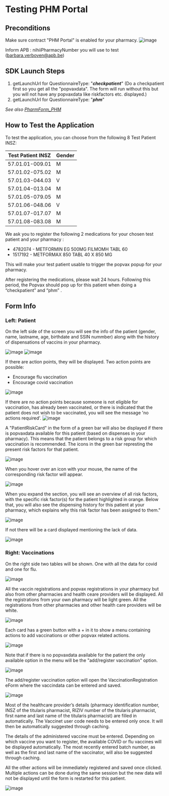 
# Testing PHM Portal

## Preconditions

Make sure contract "PHM Portal" is enabled for your pharmacy.
![image](https://github.com/user-attachments/assets/bbec12b3-7cac-4e6a-8454-729883eeb14c)

Inform APB : nihiiPharmacyNumber you will use to test (barbara.verboven@apb.be)

## SDK Launch Steps

1.  getLaunchUrl for QuestionnaireType: "***checkpatient***" (Do a checkpatient first so you get all the "popvaxdata". The form will run without this but you will not have any popvaxdata like riskfactors etc. displayed.)
2.  getLaunchUrl for QuestionnaireType: "***phm***"

*See also [PharmForm_PHM](PharmForm_PHM.md)*


## How to Test the Application

To test the application, you can choose from the following 8 Test Patient INSZ:

| Test Patient INSZ | Gender |
| --- | --- |
| 57.01.01-009.01 | M   |
| 57.01.02-075.02 | M   |
| 57.01.03-044.03 | V   |
| 57.01.04-013.04 | M   |
| 57.01.05-079.05 | M   |
| 57.01.06-048.06 | V   |
| 57.01.07-017.07 | M   |
| 57.01.08-083.08 | M   |

We ask you to register the following 2 medications for your chosen test patient and your pharmacy :

- 4782074 - METFORMIN EG 500MG FILMOMH TABL 60
- 1517192 - METFORMAX 850 TABL 40 X 850 MG

This will make your test patient usable to trigger the popvax popup for your pharmacy.

After registering the medications, please wait 24 hours. Following this period, the Popvax should pop up for this patient when doing a “checkpatient” and “phm” .

## Form Info

### Left: Patient

On the left side of the screen you will see the info of the patient (gender, name, lastname, age, birthdate and SSIN nummber) along with the history of dispensations of vaccins in your pharmacy.

![image](https://github.com/user-attachments/assets/591d01e3-ec70-4f22-acb9-caf6ad9d457d)
![image](https://github.com/user-attachments/assets/fcc52310-a308-4f12-9d1a-dd6fb683ea52)

If there are action points, they will be displayed. Two action points are possible: 
* Encourage flu vaccination
* Encourage covid vaccination

![image](https://github.com/user-attachments/assets/f915ebf4-123b-40a2-92a4-b84e73c27840)

  
If there are no action points because someone is not eligible for vaccination, has already been vaccinated, or there is indicated that the patient does not wish to be vaccinated, you will see the message 'no actions required'.
![image](https://github.com/user-attachments/assets/f8054746-c2ec-4a92-bbf6-2cab9adc6baf)

A "PatientRiskCard" in the form of a green bar will also be displayed if there is popvaxdata available for this patient (based on dispenses in your pharmacy). This means that the patient belongs to a risk group for which vaccination is recommended. The icons in the green bar represting the present risk factors for that patient. 

![image](https://github.com/user-attachments/assets/15bf47a2-13f2-4fb0-b9c0-c7280b8c12b5)

When you hover over an icon with your mouse, the name of the corresponding risk factor will appear.

![image](https://github.com/user-attachments/assets/589c099c-57d4-4029-9424-ec8ea949461e)


When you expand the section, you will see an overview of all risk factors, with the specific risk factor(s) for the patient highlighted in orange. Below that, you will also see the dispensing history for this patient at your pharmacy, which explains why this risk factor has been assigned to them."

![image](https://github.com/user-attachments/assets/7a2eec11-838c-4e01-a061-07d5c4390ee3)

If not there will be a card displayed mentioning the lack of data. 

![image](https://github.com/user-attachments/assets/5c19a7f4-7d07-4bdb-a852-67d4aa62dc7c)

### Right: Vaccinations

On the right side two tables will be shown. One with all the data for covid and one for flu. 

![image](https://github.com/user-attachments/assets/90132efc-075b-4d66-8591-a4c3b23e5d27)

All the vaccin registrations and popvax registrations in your pharmacy but also from other pharmacies and health ceare providers will be displayed. 
All the registrations from your own pharmacy will be light green. All the registrations from other pharmacies and other health care providers will be white.

![image](https://github.com/user-attachments/assets/bdfa6eaa-5d9b-4e20-8b8a-51014ba716d7)


Each card has a green button with a + in it to show a menu containing actions to add vaccinations or other popvax related actions. 

![image](https://github.com/user-attachments/assets/ffe9be29-213d-4aa2-a616-0f76c2ad7bd0)

Note that if there is no popvaxdata available for the patient the only available option in the menu will be the "add/register vaccination" option. 

![image](https://github.com/user-attachments/assets/e7acbf57-323f-4cd5-9a5c-97cd0400fe75)

The add/register vaccination option will open the VaccinationRegistration eForm where the vaccindata can be entered and saved. 

![image](https://github.com/user-attachments/assets/9999983a-8b51-46f2-8a92-e836fadeb267)

Most of the healthcare provider’s details (pharmacy identification number, INSZ of the titularis pharmacist, RIZIV number of the titularis pharmacist, first name and last name of the titularis pharmacist) are filled in automatically. 
The Vaccinet user code needs to be entered only once. It will then be automatically suggested through caching. 

The details of the administered vaccine must be entered. Depending on which vaccine you want to register, the available COVID or flu vaccines will be displayed automatically. 
The most recently entered batch number, as well as the first and last name of the vaccinator, will also be suggested through caching.

All the other actions will be immediately registered and saved once clicked. Multiple actions can be done during the same session but the new data will not be displayed until the form is restarted for this patient. 

![image](https://github.com/user-attachments/assets/f93144fa-dafc-40f9-8bab-bc178ee58c94)


